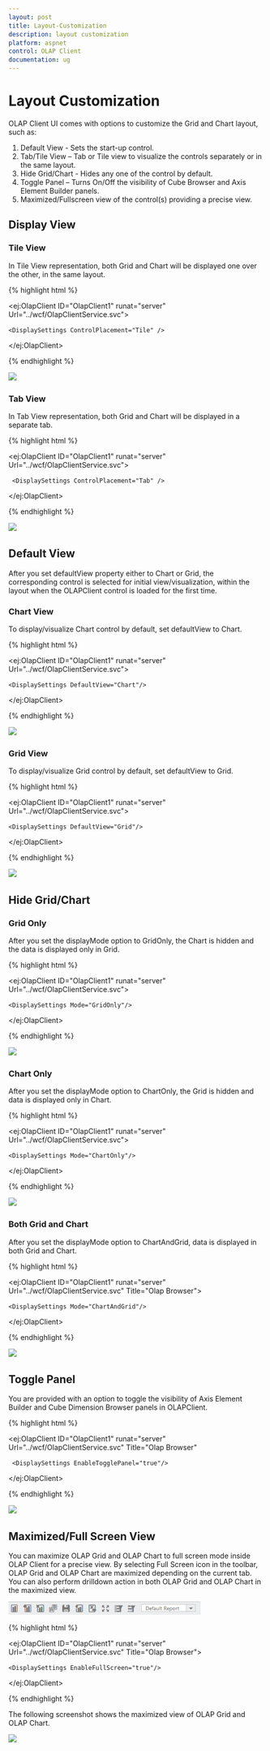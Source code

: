 ```yaml
---
layout: post
title: Layout-Customization
description: layout customization
platform: aspnet
control: OLAP Client
documentation: ug
---
```


# Layout Customization

OLAP Client UI comes with options to customize the Grid and Chart layout, such as:

1. Default View - Sets the start-up control. 
2. Tab/Tile View – Tab or Tile view to visualize the controls separately or in the same layout. 
3. Hide Grid/Chart - Hides any one of the control by default. 
4. Toggle Panel – Turns On/Off the visibility of Cube Browser and Axis Element Builder panels.  
5. Maximized/Fullscreen view of the control(s) providing a precise view.

## Display View


### Tile View

In Tile View representation, both Grid and Chart will be displayed one over the other, in the same layout. 


{% highlight html %}



<ej:OlapClient ID="OlapClient1" runat="server" Url="../wcf/OlapClientService.svc">

    <DisplaySettings ControlPlacement="Tile" />

</ej:OlapClient>

{% endhighlight  %}


![](Layout-Customization_images/Layout-Customization_img1.png) 



### Tab View

In Tab View representation, both Grid and Chart will be displayed in a separate tab.


{% highlight html %}



<ej:OlapClient ID="OlapClient1" runat="server" Url="../wcf/OlapClientService.svc">

     <DisplaySettings ControlPlacement="Tab" />

 </ej:OlapClient>

{% endhighlight %}


![](Layout-Customization_images/Layout-Customization_img2.png) 



## Default View

After you set defaultView property either to Chart or Grid, the corresponding control is selected for initial view/visualization, within the layout when the OLAPClient control is loaded for the first time. 

### Chart View

To display/visualize Chart control by default, set defaultView to Chart.


{% highlight html %}



<ej:OlapClient ID="OlapClient1" runat="server" Url="../wcf/OlapClientService.svc">

    <DisplaySettings DefaultView="Chart"/>

</ej:OlapClient>


{% endhighlight %}

 ![](Layout-Customization_images/Layout-Customization_img3.png) 



### Grid View

To display/visualize Grid control by default, set defaultView to Grid.


{% highlight html %}


 <ej:OlapClient ID="OlapClient1" runat="server" Url="../wcf/OlapClientService.svc">

    <DisplaySettings DefaultView="Grid"/>

</ej:OlapClient>

{% endhighlight  %}


![](Layout-Customization_images/Layout-Customization_img4.png) 



## Hide Grid/Chart

### Grid Only

After you set the displayMode option to GridOnly, the Chart is hidden and the data is displayed only in Grid.



{% highlight html %}



 <ej:OlapClient ID="OlapClient1" runat="server" Url="../wcf/OlapClientService.svc">

    <DisplaySettings Mode="GridOnly"/>

</ej:OlapClient>

{% endhighlight  %}


![](Layout-Customization_images/Layout-Customization_img5.png) 



### Chart Only

After you set the displayMode option to ChartOnly, the Grid is hidden and data is displayed only in Chart.



{% highlight html %}


<ej:OlapClient ID="OlapClient1" runat="server" Url="../wcf/OlapClientService.svc">

    <DisplaySettings Mode="ChartOnly"/>

</ej:OlapClient>


{% endhighlight %}

![](Layout-Customization_images/Layout-Customization_img6.png) 



### Both Grid and Chart

After you set the displayMode option to ChartAndGrid, data is displayed in both Grid and Chart.


{% highlight html %}



<ej:OlapClient ID="OlapClient1" runat="server" Url="../wcf/OlapClientService.svc" Title="Olap Browser">

    <DisplaySettings Mode="ChartAndGrid"/>

</ej:OlapClient>

{% endhighlight %}


![](Layout-Customization_images/Layout-Customization_img7.png) 



## Toggle Panel

You are provided with an option to toggle the visibility of Axis Element Builder and Cube Dimension Browser panels in OLAPClient.


{% highlight html %}




<ej:OlapClient ID="OlapClient1" runat="server" Url="../wcf/OlapClientService.svc" Title="Olap Browser"

     <DisplaySettings EnableTogglePanel="true"/>

 </ej:OlapClient>

{% endhighlight %}


![](Layout-Customization_images/Layout-Customization_img8.png) 



## Maximized/Full Screen View

You can maximize OLAP Grid and OLAP Chart to full screen mode inside OLAP Client for a precise view. By selecting Full Screen icon in the toolbar, OLAP Grid and OLAP Chart are maximized depending on the current tab. You can also perform drilldown action in both OLAP Grid and OLAP Chart in the maximized view.



 ![](Layout-Customization_images/Layout-Customization_img9.png) 



{% highlight html %}



<ej:OlapClient ID="OlapClient1" runat="server" Url="../wcf/OlapClientService.svc" Title="Olap Browser">

    <DisplaySettings EnableFullScreen="true"/>

</ej:OlapClient>

{% endhighlight  %}



The following screenshot shows the maximized view of OLAP Grid and OLAP Chart.



![](Layout-Customization_images/Layout-Customization_img10.png) 




